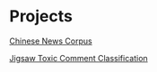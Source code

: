 # Projects

[Chinese News Corpus](https://github.com/jchn122/Projects/tree/master/Chinese_News_Corpus)

[Jigsaw Toxic Comment Classification](https://github.com/jchn122/Projects/tree/master/Jigsaw_Toxic_Comments)
